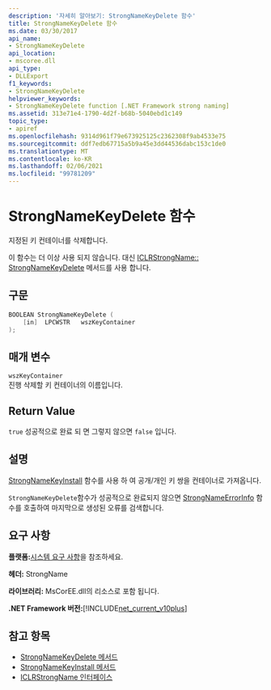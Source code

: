 ```yaml
---
description: '자세히 알아보기: StrongNameKeyDelete 함수'
title: StrongNameKeyDelete 함수
ms.date: 03/30/2017
api_name:
- StrongNameKeyDelete
api_location:
- mscoree.dll
api_type:
- DLLExport
f1_keywords:
- StrongNameKeyDelete
helpviewer_keywords:
- StrongNameKeyDelete function [.NET Framework strong naming]
ms.assetid: 313e71e4-1790-4d2f-b68b-5040ebd1c149
topic_type:
- apiref
ms.openlocfilehash: 9314d961f79e673925125c2362308f9ab4533e75
ms.sourcegitcommit: ddf7edb67715a5b9a45e3dd44536dabc153c1de0
ms.translationtype: MT
ms.contentlocale: ko-KR
ms.lasthandoff: 02/06/2021
ms.locfileid: "99781209"
---
```

# <a name="strongnamekeydelete-function"></a>StrongNameKeyDelete 함수

지정된 키 컨테이너를 삭제합니다.

이 함수는 더 이상 사용 되지 않습니다. 대신 [ICLRStrongName:: StrongNameKeyDelete](../hosting/iclrstrongname-strongnamekeydelete-method.md) 메서드를 사용 합니다.

## <a name="syntax"></a>구문

```cpp
BOOLEAN StrongNameKeyDelete (
    [in]  LPCWSTR   wszKeyContainer
);
```

## <a name="parameters"></a>매개 변수

`wszKeyContainer`\
진행 삭제할 키 컨테이너의 이름입니다.

## <a name="return-value"></a>Return Value

`true` 성공적으로 완료 되 면 그렇지 않으면 `false` 입니다.

## <a name="remarks"></a>설명

[StrongNameKeyInstall](strongnamekeyinstall-function.md) 함수를 사용 하 여 공개/개인 키 쌍을 컨테이너로 가져옵니다.

`StrongNameKeyDelete`함수가 성공적으로 완료되지 않으면 [StrongNameErrorInfo](strongnameerrorinfo-function.md) 함수를 호출하여 마지막으로 생성된 오류를 검색합니다.

## <a name="requirements"></a>요구 사항

**플랫폼:**[시스템 요구 사항](../../get-started/system-requirements.md)을 참조하세요.

**헤더:** StrongName

**라이브러리:** MsCorEE.dll의 리소스로 포함 됩니다.

**.NET Framework 버전:**[!INCLUDE[net_current_v10plus](../../../../includes/net-current-v10plus-md.md)]

## <a name="see-also"></a>참고 항목

- [StrongNameKeyDelete 메서드](../hosting/iclrstrongname-strongnamekeydelete-method.md)
- [StrongNameKeyInstall 메서드](../hosting/iclrstrongname-strongnamekeyinstall-method.md)
- [ICLRStrongName 인터페이스](../hosting/iclrstrongname-interface.md)
